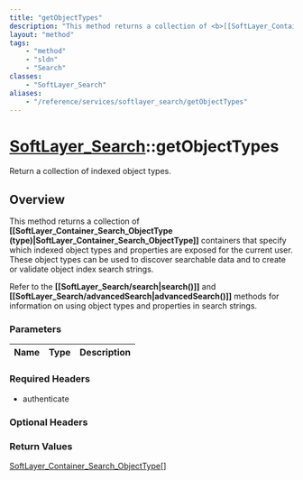```yaml
---
title: "getObjectTypes"
description: "This method returns a collection of <b>[[SoftLayer_Container_Search_ObjectType (type)|SoftLayer_Container_Search_ObjectT... "
layout: "method"
tags:
    - "method"
    - "sldn"
    - "Search"
classes:
    - "SoftLayer_Search"
aliases:
    - "/reference/services/softlayer_search/getObjectTypes"
---
```

# [SoftLayer_Search](/reference/services/SoftLayer_Search)::getObjectTypes

Return a collection of indexed object types. 


## Overview 
This method returns a collection of <b>[[SoftLayer_Container_Search_ObjectType (type)|SoftLayer_Container_Search_ObjectType]]</b> containers that specify which indexed object types and properties are exposed for the current user.  These object types can be used to discover searchable data and to create or validate object index search strings. 

<p> Refer to the <b>[[SoftLayer_Search/search|search()]]</b> and <b>[[SoftLayer_Search/advancedSearch|advancedSearch()]]</b> methods for information on using object types and properties in search strings. 

### Parameters 
|Name | Type | Description |
| --- | --- | --- |


### Required Headers
* authenticate

### Optional Headers

### Return Values
<a href='/reference/datatypes/SoftLayer_Container_Search_ObjectType'>SoftLayer_Container_Search_ObjectType[] </a>


